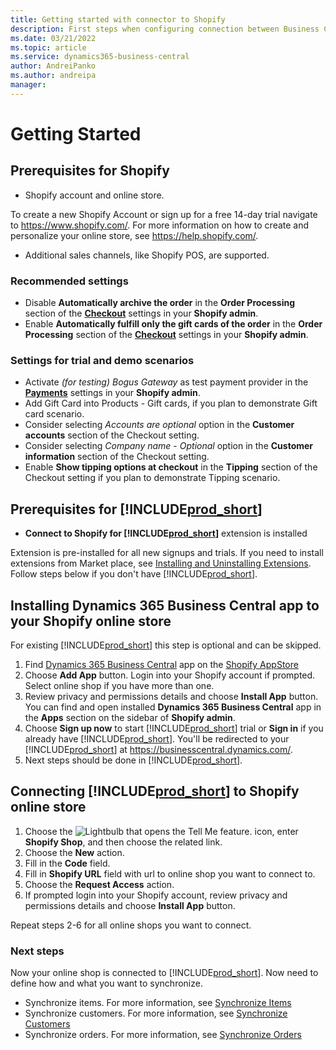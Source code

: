 ```yaml
---
title: Getting started with connector to Shopify
description: First steps when configuring connection between Business Central and Shopify
ms.date: 03/21/2022
ms.topic: article
ms.service: dynamics365-business-central
author: AndreiPanko
ms.author: andreipa
manager: 
---
```


# Getting Started

## Prerequisites for Shopify
- Shopify account and online store.

To create a new Shopify Account or sign up for a free 14-day trial navigate to https://www.shopify.com/. For more information on how to create and personalize your online store, see https://help.shopify.com/.
  
- Additional sales channels, like Shopify POS, are supported.

### Recommended settings
- Disable **Automatically archive the order** in the **Order Processing** section of the [**Checkout**](https://www.shopify.com/admin/settings/checkout) settings in your **Shopify admin**.
- Enable **Automatically fulfill only the gift cards of the order** in the **Order Processing** section of the [**Checkout**](https://www.shopify.com/admin/settings/checkout) settings in your **Shopify admin**.

### Settings for trial and demo scenarios
- Activate *(for testing) Bogus Gateway* as test payment provider in the [**Payments**](https://www.shopify.com/admin/settings/payments) settings in your **Shopify admin**.
- Add Gift Card into Products - Gift cards, if you plan to demonstrate Gift card scenario.
- Consider selecting *Accounts are optional* option in the **Customer accounts** section of the Checkout setting.
- Consider selecting *Company name* - *Optional* option in the **Customer information** section of the Checkout setting.
- Enable **Show tipping options at checkout** in the **Tipping** section of the Checkout setting if you plan to demonstrate Tipping scenario.

## Prerequisites for [!INCLUDE[prod_short](../includes/prod_short.md)]
- **Connect to Shopify for [!INCLUDE[prod_short](../includes/prod_short.md)]** extension is installed

Extension is pre-installed for all new signups and trials. If you need to install extensions from Market place, see [Installing and Uninstalling Extensions](../ui-extensions-install-uninstall.md#installing-an-extension). Follow steps below if you don't have [!INCLUDE[prod_short](../includes/prod_short.md)].

## Installing **Dynamics 365 Business Central** app to your Shopify online store
For existing [!INCLUDE[prod_short](../includes/prod_short.md)] this step is optional and can be skipped.
1. Find [Dynamics 365 Business Central](https://fwlink?=TDB) app on the [Shopify AppStore](https://apps.shopify.com/)
2. Choose **Add App** button. Login into your Shopify account if prompted. Select online shop if you have more than one.
3. Review privacy and permissions details and choose **Install App** button.
  You can find and open installed **Dynamics 365 Business Central** app in the **Apps** section on the sidebar of **Shopify admin**.
4. Choose **Sign up now** to start [!INCLUDE[prod_short](../includes/prod_short.md)] trial or **Sign in** if you already have [!INCLUDE[prod_short](../includes/prod_short.md)]. You'll be redirected to your [!INCLUDE[prod_short](../includes/prod_short.md)] at https://businesscentral.dynamics.com/. 
5. Next steps should be done in [!INCLUDE[prod_short](../includes/prod_short.md)].

## Connecting [!INCLUDE[prod_short](../includes/prod_short.md)] to Shopify online store
1. Choose the ![Lightbulb that opens the Tell Me feature.](../media/ui-search/search_small.png "Tell me what you want to do") icon, enter **Shopify Shop**, and then choose the related link.
2. Choose the **New** action.  
3. Fill in the **Code** field.  
4. Fill in **Shopify URL** field with url to online shop you want to connect to.
5. Choose the **Request Access** action.
6. If prompted login into your Shopify account, review privacy and permissions details and choose **Install App** button.
 
Repeat steps 2-6 for all online shops you want to connect.

### Next steps
Now your online shop is connected to [!INCLUDE[prod_short](../includes/prod_short.md)]. Now need to define how and what you want to synchronize.
- Synchronize items. For more information, see [Synchronize Items](synchronize-items.md)
- Synchronize customers. For more information, see [Synchronize Customers](synchronize-customers.md)
- Synchronize orders. For more information, see [Synchronize Orders](synchronize-orders.md)

